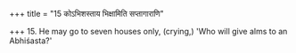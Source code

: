 +++
title = "15 कोऽभिशस्ताय भिक्षामिति सप्तागाराणि"

+++
15. He may go to seven houses only, (crying,) 'Who will give alms to an Abhiśasta?'
